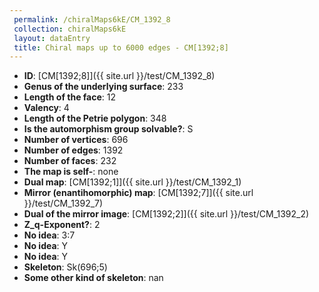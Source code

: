 ```yaml
--- 
 permalink: /chiralMaps6kE/CM_1392_8 
 collection: chiralMaps6kE
 layout: dataEntry
 title: Chiral maps up to 6000 edges - CM[1392;8]
---
```


- **ID**: [CM[1392;8]]({{ site.url }}/test/CM_1392_8)
- **Genus of the underlying surface**: 233
- **Length of the face**: 12
- **Valency**: 4
- **Length of the Petrie polygon**: 348
- **Is the automorphism group solvable?**: S
- **Number of vertices**: 696
- **Number of edges**: 1392
- **Number of faces**: 232
- **The map is self-**: none
- **Dual map**: [CM[1392;1]]({{ site.url }}/test/CM_1392_1)
- **Mirror (enantihomorphic) map**: [CM[1392;7]]({{ site.url }}/test/CM_1392_7)
- **Dual of the mirror image**: [CM[1392;2]]({{ site.url }}/test/CM_1392_2)
- **Z_q-Exponent?**: 2
- **No idea**:  3:7
- **No idea**: Y
- **No idea**: Y
- **Skeleton**: Sk(696;5)
- **Some other kind of skeleton**: nan
